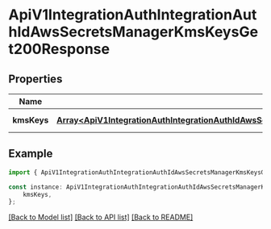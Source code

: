 # ApiV1IntegrationAuthIntegrationAuthIdAwsSecretsManagerKmsKeysGet200Response


## Properties

Name | Type | Description | Notes
------------ | ------------- | ------------- | -------------
**kmsKeys** | [**Array&lt;ApiV1IntegrationAuthIntegrationAuthIdAwsSecretsManagerKmsKeysGet200ResponseKmsKeysInner&gt;**](ApiV1IntegrationAuthIntegrationAuthIdAwsSecretsManagerKmsKeysGet200ResponseKmsKeysInner.md) |  | [default to undefined]

## Example

```typescript
import { ApiV1IntegrationAuthIntegrationAuthIdAwsSecretsManagerKmsKeysGet200Response } from './api';

const instance: ApiV1IntegrationAuthIntegrationAuthIdAwsSecretsManagerKmsKeysGet200Response = {
    kmsKeys,
};
```

[[Back to Model list]](../README.md#documentation-for-models) [[Back to API list]](../README.md#documentation-for-api-endpoints) [[Back to README]](../README.md)
